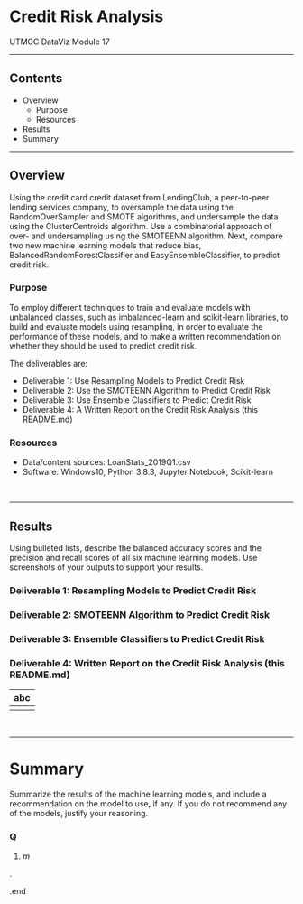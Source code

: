# Credit Risk Analysis 
UTMCC DataViz Module 17  

---

## Contents 
  * Overview
    - Purpose
    - Resources
  * Results
  * Summary
 

---  

## Overview 
  
  Using the credit card credit dataset from LendingClub, a peer-to-peer lending services company, to oversample the data using the RandomOverSampler and SMOTE algorithms, and undersample the data using the ClusterCentroids algorithm. Use a combinatorial approach of over- and undersampling using the SMOTEENN algorithm. Next, compare two new machine learning models that reduce bias, BalancedRandomForestClassifier and EasyEnsembleClassifier, to predict credit risk. 

   ### Purpose
   To employ different techniques to train and evaluate models with unbalanced classes, such as imbalanced-learn and scikit-learn libraries, to build and evaluate models using resampling, in order to evaluate the performance of these models, and to make a written recommendation on whether they should be used to predict credit risk.
  
   The deliverables are: 
   - Deliverable 1: Use Resampling Models to Predict Credit Risk
   - Deliverable 2: Use the SMOTEENN Algorithm to Predict Credit Risk
   - Deliverable 3: Use Ensemble Classifiers to Predict Credit Risk
   - Deliverable 4: A Written Report on the Credit Risk Analysis (this README.md)

   
  
   ### Resources
  * Data/content sources: LoanStats_2019Q1.csv
  * Software: Windows10, Python 3.8.3, Jupyter Notebook, Scikit-learn
  
<br>

--- 

## Results
 Using bulleted lists, describe the balanced accuracy scores and the precision and recall scores of all six machine learning models. Use screenshots of your outputs to support your results.



   ### Deliverable 1: Resampling Models to Predict Credit Risk



   ### Deliverable 2: SMOTEENN Algorithm to Predict Credit Risk
   
   
   
   ### Deliverable 3: Ensemble Classifiers to Predict Credit Risk
   
   
   
   ### Deliverable 4: Written Report on the Credit Risk Analysis (this README.md)
   
   
   


 
   | **abc** |
   | :---: |
   | ![]() |




<br>

---

# Summary
Summarize the results of the machine learning models, and include a recommendation on the model to use, if any. If you do not recommend any of the models, justify your reasoning.

### Q 
  1. *m*






.

.end
